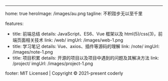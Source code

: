 ---

home: true
heroImage: /images/au.png
tagline: 不积跬步无以至千里

features:

- title: 前端总结
  details: JavaScript、ES6、Vue 框架以及 html(5)/css(3)，前端页面相关技术
  link: /web/
  imgUrl: /images/web-1.png
- title: 学习笔记
  details: Vue、axios、插件等源码的理解
  link: /note/
  imgUrl: /images/note-1.png
- title: 项目积累
  details: 开源的项目以及项目中遇到的问题及其解决方法
  link: /project/
  imgUrl: /images/project-1.png

footer: MIT Licensed | Copyright © 2021-present coderly
